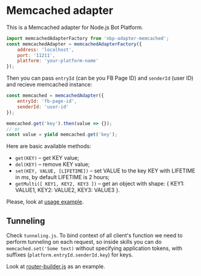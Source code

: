 # Memcached adapter
This is a Memcached adapter for Node.js Bot Platform.

```js
import memcachedAdapterFactory from 'nbp-adapter-memcached';
const memcachedAdapter = memcachedAdapterFactory({
    address: 'localhost',
    port: '11211',
    platform: 'your-platform-name'
});
```

Then you can pass `entryId` (can be you FB Page ID) and `senderId` (user ID) and recieve memcached instance:

```js
const memcached = memcachedAdapter({
    entryId: 'fb-page-id',
    senderId: 'user-id'
});

memcached.get('key').then(value => {});
// or
const value = yield memcached.get('key');
```

Here are basic available methods:

* `get(KEY)` – get KEY value;
* `del(KEY)` – remove KEY value;
* `set(KEY, VALUE, [LIFETIME])` – set VALUE to the key KEY with LIFETIME in _ms_, by default LIFETIME is 2 hours;
* `getMulti([ KEY1, KEY2, KEY3 ])` – get an object with shape: { KEY1: VALUE1, KEY2: VALUE2, KEY3: VALUE3 }.

Please, look at [usage example](https://github.com/evilai/nodejs-bot-platform/blob/master/src/bot/skills/clusters/minor/greetings/increase-greet-count.js).

## Tunneling
Check `tunneling.js`. To bind context of all client's function we need to perform tunneling on each request, so inside skills you can do `memcached.set('Some text)` without specifying application tokens, with suffixes (`platform.entryId.senderId.key`) for keys.

Look at [router-builder.js](https://github.com/evilai/nodejs-bot-platform/blob/master/src/bot/platforms/messenger/bot-name/router-builder.js) as an example.